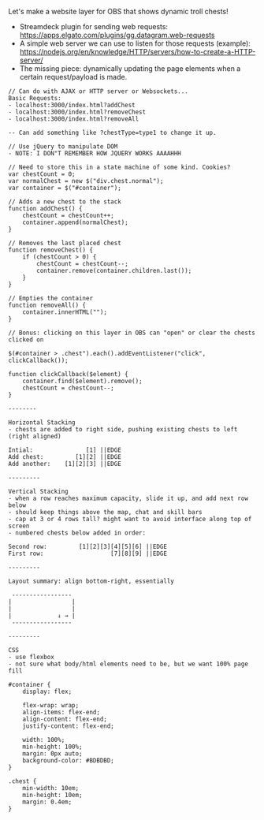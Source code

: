 Let's make a website layer for OBS that shows dynamic troll chests!
- Streamdeck plugin for sending web requests: https://apps.elgato.com/plugins/gg.datagram.web-requests
- A simple web server we can use to listen for those requests (example): https://nodejs.org/en/knowledge/HTTP/servers/how-to-create-a-HTTP-server/
- The missing piece: dynamically updating the page elements when a certain request/payload is made.

```
// Can do with AJAX or HTTP server or Websockets...
Basic Requests:
- localhost:3000/index.html?addChest
- localhost:3000/index.html?removeChest
- localhost:3000/index.html?removeAll

-- Can add something like ?chestType=type1 to change it up.

// Use jQuery to manipulate DOM
- NOTE: I DON"T REMEMBER HOW JQUERY WORKS AAAAHHH

// Need to store this in a state machine of some kind. Cookies?
var chestCount = 0;
var normalChest = new $("div.chest.normal");
var container = $("#container");

// Adds a new chest to the stack
function addChest() {
    chestCount = chestCount++;
    container.append(normalChest);
}

// Removes the last placed chest
function removeChest() {
    if (chestCount > 0) {
        chestCount = chestCount--;
        container.remove(container.children.last());
    }
}

// Empties the container
function removeAll() {
    container.innerHTML("");
}

// Bonus: clicking on this layer in OBS can "open" or clear the chests clicked on

$(#container > .chest").each().addEventListener("click", clickCallback());

function clickCallback($element) {
    container.find($element).remove();
    chestCount = chestCount--;
}

--------

Horizontal Stacking
- chests are added to right side, pushing existing chests to left (right aligned)

Intial:               [1] ||EDGE
Add chest:         [1][2] ||EDGE
Add another:    [1][2][3] ||EDGE

---------

Vertical Stacking
- when a row reaches maximum capacity, slide it up, and add next row below
- should keep things above the map, chat and skill bars
- cap at 3 or 4 rows tall? might want to avoid interface along top of screen
- numbered chests below added in order:

Second row:         [1][2][3][4][5][6] ||EDGE
First row:                   [7][8][9] ||EDGE

---------

Layout summary: align bottom-right, essentially

 -----------------
|                 |
|                 |
|             ↓ → |
 -----------------

---------

CSS
- use flexbox
- not sure what body/html elements need to be, but we want 100% page fill

#container {
    display: flex;

    flex-wrap: wrap;
    align-items: flex-end;
    align-content: flex-end;
    justify-content: flex-end;

    width: 100%;
    min-height: 100%;
    margin: 0px auto;
    background-color: #BDBDBD;
}

.chest {
    min-width: 10em;
    min-height: 10em;
    margin: 0.4em;
}
```
